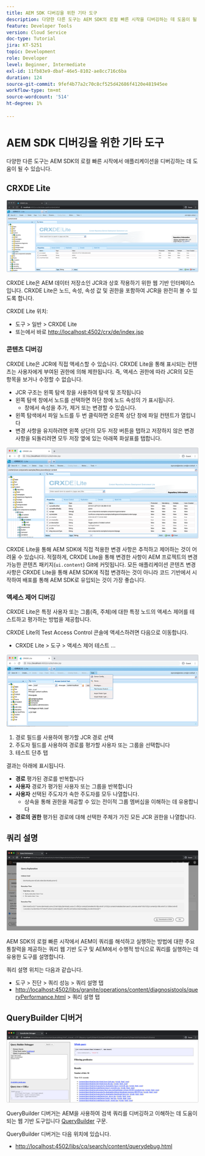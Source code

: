 ```yaml
---
title: AEM SDK 디버깅을 위한 기타 도구
description: 다양한 다른 도구는 AEM SDK의 로컬 빠른 시작을 디버깅하는 데 도움이 될 수 있습니다.
feature: Developer Tools
version: Cloud Service
doc-type: Tutorial
jira: KT-5251
topic: Development
role: Developer
level: Beginner, Intermediate
exl-id: 11fb83e9-dbaf-46e5-8102-ae8cc716c6ba
duration: 124
source-git-commit: 9fef4b77a2c70c8cf525d42686f4120e481945ee
workflow-type: tm+mt
source-wordcount: '514'
ht-degree: 1%

---
```


# AEM SDK 디버깅을 위한 기타 도구

다양한 다른 도구는 AEM SDK의 로컬 빠른 시작에서 애플리케이션을 디버깅하는 데 도움이 될 수 있습니다.

## CRXDE Lite

![CRXDE Lite](./assets/other-tools/crxde-lite.png)

CRXDE Lite은 AEM 데이터 저장소인 JCR과 상호 작용하기 위한 웹 기반 인터페이스입니다. CRXDE Lite은 노드, 속성, 속성 값 및 권한을 포함하여 JCR을 완전히 볼 수 있도록 합니다.

CRXDE Lite 위치:

+ 도구 > 일반 > CRXDE Lite
+ 또는에서 바로 [http://localhost:4502/crx/de/index.jsp](http://localhost:4502/crx/de/index.jsp)

### 콘텐츠 디버깅

CRXDE Lite은 JCR에 직접 액세스할 수 있습니다. CRXDE Lite을 통해 표시되는 컨텐츠는 사용자에게 부여된 권한에 의해 제한됩니다. 즉, 액세스 권한에 따라 JCR의 모든 항목을 보거나 수정할 수 없습니다.

+ JCR 구조는 왼쪽 탐색 창을 사용하여 탐색 및 조작됩니다
+ 왼쪽 탐색 창에서 노드를 선택하면 하단 창에 노드 속성의 가 표시됩니다.
   + 창에서 속성을 추가, 제거 또는 변경할 수 있습니다.
+ 왼쪽 탐색에서 파일 노드를 두 번 클릭하면 오른쪽 상단 창에 파일 컨텐트가 열립니다
+ 변경 사항을 유지하려면 왼쪽 상단의 모두 저장 버튼을 탭하고 저장하지 않은 변경 사항을 되돌리려면 모두 저장 옆에 있는 아래쪽 화살표를 탭합니다.

![CRXDE Lite - 콘텐츠 디버깅](./assets/other-tools/crxde-lite__debugging-content.png)

CRXDE Lite을 통해 AEM SDK에 직접 적용한 변경 사항은 추적하고 제어하는 것이 어려울 수 있습니다. 적절하게, CRXDE Lite을 통해 변경한 사항이 AEM 프로젝트의 변경 가능한 콘텐츠 패키지(`ui.content`) Git에 커밋됩니다. 모든 애플리케이션 콘텐츠 변경 사항은 CRXDE Lite을 통해 AEM SDK에 직접 변경하는 것이 아니라 코드 기반에서 시작하여 배포를 통해 AEM SDK로 유입되는 것이 가장 좋습니다.

### 액세스 제어 디버깅

CRXDE Lite은 특정 사용자 또는 그룹(즉, 주체)에 대한 특정 노드의 액세스 제어를 테스트하고 평가하는 방법을 제공합니다.

CRXDE Lite의 Test Access Control 콘솔에 액세스하려면 다음으로 이동합니다.

+ CRXDE Lite > 도구 > 액세스 제어 테스트 ...

![CRXDE Lite - 액세스 제어 테스트](./assets/other-tools/crxde-lite__test-access-control.png)

1. 경로 필드를 사용하여 평가할 JCR 경로 선택
1. 주도자 필드를 사용하여 경로를 평가할 사용자 또는 그룹을 선택합니다
1. 테스트 단추 탭

결과는 아래에 표시됩니다.

+ __경로__ 평가된 경로를 반복합니다
+ __사용자__ 경로가 평가된 사용자 또는 그룹을 반복합니다
+ __사용자__ 선택된 주도자가 속한 주도자를 모두 나열합니다.
   + 상속을 통해 권한을 제공할 수 있는 전이적 그룹 멤버십을 이해하는 데 유용합니다
+ __경로의 권한__ 평가된 경로에 대해 선택한 주체가 가진 모든 JCR 권한을 나열합니다.

## 쿼리 설명

![쿼리 설명](./assets/other-tools/explain-query.png)

AEM SDK의 로컬 빠른 시작에서 AEM이 쿼리를 해석하고 실행하는 방법에 대한 주요 통찰력을 제공하는 쿼리 웹 기반 도구 및 AEM에서 수행적 방식으로 쿼리를 실행하는 데 유용한 도구를 설명합니다.

쿼리 설명 위치는 다음과 같습니다.

+ 도구 > 진단 > 쿼리 성능 > 쿼리 설명 탭
+ [http://localhost:4502/libs/granite/operations/content/diagnosistools/queryPerformance.html](http://localhost:4502/libs/granite/operations/content/diagnosistools/queryPerformance.html) > 쿼리 설명 탭

## QueryBuilder 디버거

![QueryBuilder 디버거](./assets/other-tools/query-debugger.png)

QueryBuilder 디버거는 AEM을 사용하여 검색 쿼리를 디버깅하고 이해하는 데 도움이 되는 웹 기반 도구입니다 [QueryBuilder](https://experienceleague.adobe.com/docs/experience-manager-65/developing/platform/query-builder/querybuilder-api.html) 구문.

QueryBuilder 디버거는 다음 위치에 있습니다.

+ [http://localhost:4502/libs/cq/search/content/querydebug.html](http://localhost:4502/libs/cq/search/content/querydebug.html)
